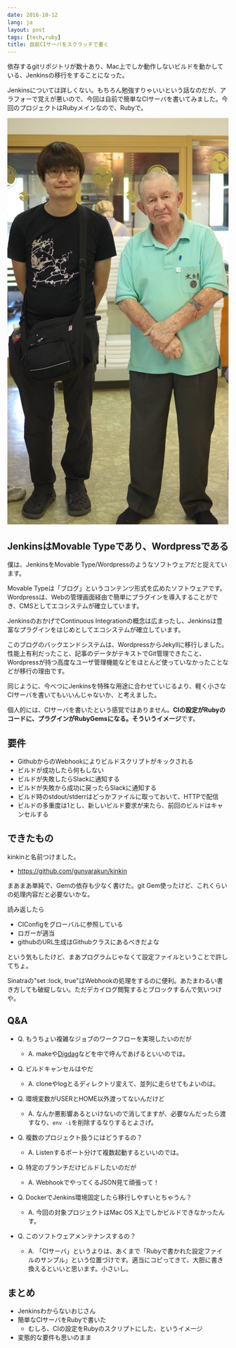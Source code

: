 ```yaml
---
date: 2016-10-12
lang: ja
layout: post
tags: [tech,ruby]
title: 自前CIサーバをスクラッチで書く
---
```

依存するgitリポジトリが数十あり、Mac上でしか動作しないビルドを動かしている、Jenkinsの移行をすることになった。

Jenkinsについては詳しくない。もちろん勉強すりゃいいという話なのだが、アラフォーで覚えが悪いので、今回は自前で簡単なCIサーバを書いてみました。今回のプロジェクトはRubyメインなので、Rubyで。

![ジェンキンスさんと、佐渡島にて](/assets/images/entry/2016-10-12/tasuku-with-jenkins.jpg)

## JenkinsはMovable Typeであり、Wordpressである

僕は、JenkinsをMovable Type/Wordpressのようなソフトウェアだと捉えています。

Movable Typeは「ブログ」というコンテンツ形式を広めたソフトウェアです。Wordpressは、Webの管理画面経由で簡単にプラグインを導入することができ、CMSとしてエコシステムが確立しています。

JenkinsのおかげでContinuous Integrationの概念は広まったし、Jenkinsは豊富なプラグインをはじめとしてエコシステムが確立しています。

このブログのバックエンドシステムは、WordpressからJekyllに移行しました。性能上有利だったこと、記事のデータがテキストでGit管理できたこと、Wordpressが持つ高度なユーザ管理機能などをほとんど使っていなかったことなどが移行の理由です。

同じように、今べつにJenkinsを特殊な用途に合わせていじるより、軽く小さなCIサーバを書いてもいいんじゃないか、と考えました。

個人的には、CIサーバを書いたという感覚ではありません。**CIの設定がRubyのコードに、プラグインがRubyGemsになる。そういうイメージ**です。

## 要件

- GithubからのWebhookによりビルドスクリプトがキックされる
- ビルドが成功したら何もしない
- ビルドが失敗したらSlackに通知する
- ビルドが失敗から成功に戻ったらSlackに通知する
- ビルド時のstdout/stderrはどっかファイルに取っておいて、HTTPで配信
- ビルドの多重度は1とし、新しいビルド要求が来たら、前回のビルドはキャンセルする

## できたもの

kinkinと名前つけました。

- https://github.com/gunyarakun/kinkin

まあまあ単純で、Gemの依存も少なく書けた。git Gem使ったけど、これくらいの処理内容だと必要ないかな。

読み返したら

- CIConfigをグローバルに参照している
- ロガーが適当
- githubのURL生成はGithubクラスにあるべきだよな

という気もしたけど、まあプログラムじゃなくて設定ファイルということで許してちょ。

Sinatraの"set :lock, true"はWebhookの処理をするのに便利。あたまわるい書き方しても破綻しない。ただデカイログ閲覧するとブロックするんで気いつけや。

## Q&A

- Q. もうちょい複雑なジョブのワークフローを実現したいのだが
  - A. makeや[Digdag](http://fstn.hateblo.jp/entry/2016/10/11/074726)などを中で呼んであげるといいのでは。

- Q. ビルドキャンセルはやだ
  - A. cloneやlogとるディレクトリ変えて、並列に走らせてもよいのは。

- Q. 環境変数がUSERとHOME以外渡ってないんだけど
  - A. なんか悪影響あるといけないので消してますが、必要なんだったら渡すなり、`env -i`を削除するなりするとよさげ。

- Q. 複数のプロジェクト扱うにはどうするの？
  - A. Listenするポート分けて複数起動するといいのでは。

- Q. 特定のブランチだけビルドしたいのだが
  - A. WebhookでやってくるJSON見て頑張って！

- Q. DockerでJenkins環境固定したら移行しやすいとちゃうん？
  - A. 今回の対象プロジェクトはMac OS X上でしかビルドできなかったんす。

- Q. このソフトウェアメンテナンスするの？
  - A. 「CIサーバ」というよりは、あくまで「Rubyで書かれた設定ファイルのサンプル」という位置づけです。適当にコピってきて、大胆に書き換えるといいと思います。小さいし。

## まとめ

- Jenkinsわからないおじさん
- 簡単なCIサーバをRubyで書いた
  - むしろ、CIの設定をRubyのスクリプトにした、というイメージ
- 変態的な要件も思いのまま
